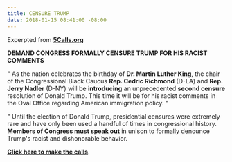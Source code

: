 ```yaml
---
title: CENSURE TRUMP
date: 2018-01-15 08:41:00 -08:00
---
```


Excerpted from [**5Calls.org**
](https://5calls.org/issue/demand-congress-censure-trump)

**DEMAND CONGRESS FORMALLY CENSURE TRUMP FOR HIS RACIST COMMENTS**

"  As the nation celebrates the birthday of **Dr. Martin Luther King**, the chair of the Congressional Black Caucus **Rep. Cedric Richmond** (D-LA) and **Rep. Jerry Nadler** (D-NY) will be **introducing** an unprecedented **second censure** resolution of Donald Trump. This time it will be for his racist comments in the Oval Office regarding American immigration policy.  "

"  Until the election of Donald Trump, presidential censures were extremely rare and have only been used a handful of times in congressional history. **Members of Congress must speak out** in unison to formally denounce Trump's racist and dishonorable behavior.

[**Click here to make the calls**](https://5calls.org/issue/demand-congress-censure-trump).